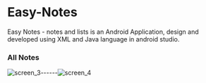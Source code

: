 # Easy-Notes
Easy Notes - notes and lists is an Android Application, design and developed using XML and Java language in android studio.

### All Notes

![screen_3](https://user-images.githubusercontent.com/78471553/140938929-5ea3d7a8-67ed-429f-9211-fa1e51ef31b1.png)------![screen_4](https://user-images.githubusercontent.com/78471553/140939204-4a208e03-0e50-4122-ad2b-fd141864e644.png)


